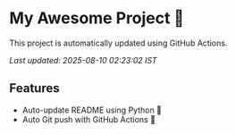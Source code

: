 # My Awesome Project 🚀

This project is automatically updated using GitHub Actions.

_Last updated: 2025-08-10 02:23:02 IST_

## Features
- Auto-update README using Python 🐍
- Auto Git push with GitHub Actions 🤖
